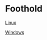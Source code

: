 # Foothold

[Linux](Foothold%204c7a710380fb4437bff031599e74bf21/Linux%2013ebae49c4ff46e99ac7acecf9eb86d1.md)

[Windows](Foothold%204c7a710380fb4437bff031599e74bf21/Windows%2029eed122294b46e1aa9af8f0ce099e41.md)